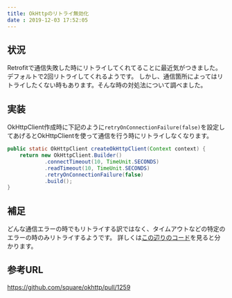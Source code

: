 ```yaml
---
title: OkHttpのリトライ無効化
date : 2019-12-03 17:52:05
---
```


## 状況
Retrofitで通信失敗した時にリトライしてくれてることに最近気がつきました。デフォルトで2回リトライしてくれるようです。
しかし、通信箇所によってはリトライしたくない時もあります。そんな時の対処法について調べました。

## 実装
OkHttpClient作成時に下記のように`retryOnConnectionFailure(false)`を設定してあげるとOkHttpClientを使って通信を行う時にリトライしなくなります。

```java
public static OkHttpClient createOkHttpClient(Context context) {
    return new OkHttpClient.Builder()
            .connectTimeout(10, TimeUnit.SECONDS)
            .readTimeout(10, TimeUnit.SECONDS)
            .retryOnConnectionFailure(false)
            .build();
}
```

## 補足
どんな通信エラーの時でもリトライする訳ではなく、タイムアウトなどの特定のエラーの時のみリトライするようです。
詳しくは[この辺りのコード](https://github.com/square/okhttp/blob/02958768ed9f19f78fa3060ea22c8025c0232242/okhttp/src/main/java/okhttp3/internal/http/RetryAndFollowUpInterceptor.kt#L163)を見ると分かります。

## 参考URL
https://github.com/square/okhttp/pull/1259
